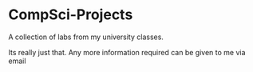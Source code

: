 # CompSci-Projects
A collection of labs from my university classes.

Its really just that. Any more information required can be given to me via email
